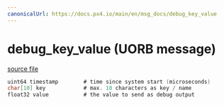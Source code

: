 ```yaml
---
canonicalUrl: https://docs.px4.io/main/en/msg_docs/debug_key_value
---
```


# debug_key_value (UORB message)



[source file](https://github.com/PX4/PX4-Autopilot/blob/release/1.13/msg/debug_key_value.msg)

```c
uint64 timestamp		# time since system start (microseconds)
char[10] key			# max. 10 characters as key / name
float32 value			# the value to send as debug output

```
